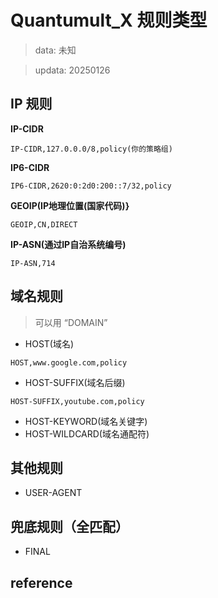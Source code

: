 # Quantumult_X 规则类型
> data: 未知

> updata: 20250126

## IP 规则

**IP-CIDR**
```
IP-CIDR,127.0.0.0/8,policy(你的策略组)
```

**IP6-CIDR**
```
IP6-CIDR,2620:0:2d0:200::7/32,policy
```

**GEOIP(IP地理位置(国家代码)}**
```
GEOIP,CN,DIRECT
```

**IP-ASN(通过IP自治系统编号)**
```
IP-ASN,714
```

## 域名规则
> 可以用 “DOMAIN”
- HOST(域名)
```
HOST,www.google.com,policy
```
- HOST-SUFFIX(域名后缀)
```
HOST-SUFFIX,youtube.com,policy
```
- HOST-KEYWORD(域名关键字)
- HOST-WILDCARD(域名通配符)

## 其他规则
- USER-AGENT

## 兜底规则（全匹配）
- FINAL

## reference